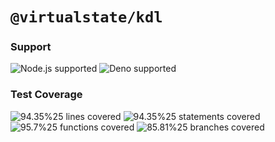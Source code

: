 # `@virtualstate/kdl`

[//]: # (badges)

### Support

 ![Node.js supported](https://img.shields.io/badge/node-%3E%3D16.0.0-blue) ![Deno supported](https://img.shields.io/badge/deno-%3E%3D1.17.0-blue) 

### Test Coverage

 ![94.35%25 lines covered](https://img.shields.io/badge/lines-94.35%25-brightgreen) ![94.35%25 statements covered](https://img.shields.io/badge/statements-94.35%25-brightgreen) ![95.7%25 functions covered](https://img.shields.io/badge/functions-95.7%25-brightgreen) ![85.81%25 branches covered](https://img.shields.io/badge/branches-85.81%25-brightgreen)

[//]: # (badges)

